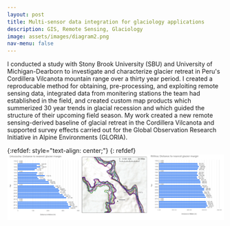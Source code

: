 ```yaml
---
layout: post
title: Multi-sensor data integration for glaciology applications 
description: GIS, Remote Sensing, Glaciology
image: assets/images/diagram2.png
nav-menu: false
---
```


I conducted a study with Stony Brook University (SBU) and University of Michigan-Dearborn to investigate and characterize glacier retreat in Peru's Cordillera Vilcanota mountain range over a thirty year period. I created a reproducable method for obtaining, pre-processing, and exploiting remote sensing data, integrated data from monitering stations the team had established in the field, and created custom map products which summerized 30 year trends in glacial recession and which guided the structure of their upcoming field season. 
My work created a new remote sensing-derived baseline of glacial retreat in the Cordillera Vilcanota and supported survey effects carried out for the Global Observation Research Initiative in Alpine Environments (GLORIA). 


{:refdef: style="text-align: center;"}
{: refdef}
![image1](/assets/images/glacier.png)
